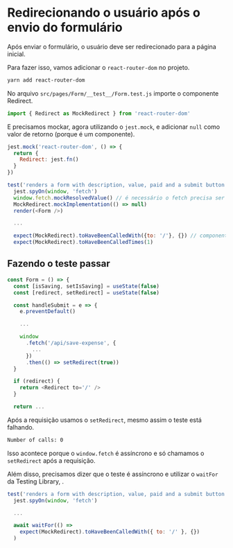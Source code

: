 # Redirecionando o usuário após o envio do formulário

Após enviar o formulário, o usuário deve ser redirecionado para a página inicial.

Para fazer isso, vamos adicionar o `react-router-dom` no projeto.

```bash
yarn add react-router-dom
```

No arquivo `src/pages/Form/__test__/Form.test.js` importe o componente Redirect.

```javascript
import { Redirect as MockRedirect } from 'react-router-dom'
```

E precisamos mockar, agora utilizando o `jest.mock`, e adicionar `null` como valor de retorno (porque é um componente).

```javascript
jest.mock('react-router-dom', () => {
  return {
    Redirect: jest.fn()
  }
})

test('renders a form with description, value, paid and a submit button', () => {
  jest.spyOn(window, 'fetch')
  window.fetch.mockResolvedValue() // é necessário o fetch precisa ser uma Promisse
  MockRedirect.mockImplementation(() => null)
  render(<Form />)

  ...

  expect(MockRedirect).toHaveBeenCalledWith({to: '/'}, {}) // componentes são chamados com um segundo argumento
  expect(MockRedirect).toHaveBeenCalledTimes(1)
```

## Fazendo o teste passar

```javascript
const Form = () => {
  const [isSaving, setIsSaving] = useState(false)
  const [redirect, setRedirect] = useState(false)

  const handleSubmit = e => {
    e.preventDefault()

    ...

    window
      .fetch('/api/save-expense', {
        ...
      })
      .then(() => setRedirect(true))
  }

  if (redirect) {
    return <Redirect to='/' />
  }

  return ...
```

Após a requisição usamos o `setRedirect`, mesmo assim o teste está falhando.

```bash
Number of calls: 0
```

Isso acontece porque o `window.fetch` é assíncrono e só chamamos o `setRedirect` após a requisição.

Além disso, precisamos dizer que o teste é assíncrono e utilizar o `waitFor` da Testing Library, .

```javascript
test('renders a form with description, value, paid and a submit button', async () => {
  jest.spyOn(window, 'fetch')

  ...

  await waitFor(() =>
    expect(MockRedirect).toHaveBeenCalledWith({ to: '/' }, {})
  )
```
